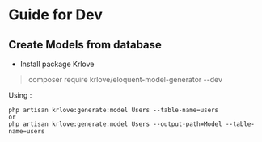 # Guide for Dev


## Create Models from database
- Install package Krlove

> composer require krlove/eloquent-model-generator --dev

Using : 
~~~~
php artisan krlove:generate:model Users --table-name=users
or
php artisan krlove:generate:model Users --output-path=Model --table-name=users
~~~~
